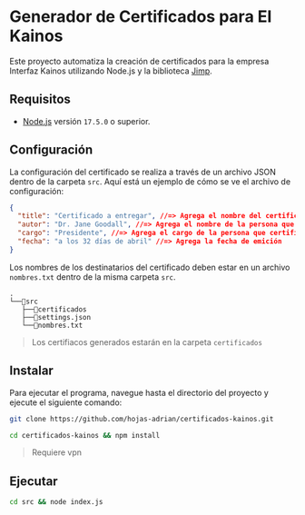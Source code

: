 # Generador de Certificados para EI Kainos

Este proyecto automatiza la creación de certificados para la empresa Interfaz
Kainos utilizando Node.js y la biblioteca
[Jimp](https://github.com/jimp-dev/jimp).

## Requisitos

- [Node.js](https://nodejs.org/) versión `17.5.0` o superior.

## Configuración

La configuración del certificado se realiza a través de un archivo JSON dentro
de la carpeta `src`. Aquí está un ejemplo de cómo se ve el archivo de
configuración:

```json
{
  "title": "Certificado a entregar", //=> Agrega el nombre del certificado
  "autor": "Dr. Jane Goodall", //=> Agrega el nombre de la persona que certifica
  "cargo": "Presidente", //=> Agrega el cargo de la persona que certifica
  "fecha": "a los 32 días de abril" //=> Agrega la fecha de emición
}
```

Los nombres de los destinatarios del certificado deben estar en un archivo
`nombres.txt` dentro de la misma carpeta `src`.

```
.
└──📁src
   ├──📁certificados
   ├──📄settings.json
   └──📄nombres.txt
```

> Los certifiacos generados estarán en la carpeta `certificados`

## Instalar

Para ejecutar el programa, navegue hasta el directorio del proyecto y ejecute el
siguiente comando:

```bash
git clone https://github.com/hojas-adrian/certificados-kainos.git
```

```bash
cd certificados-kainos && npm install
```

> Requiere vpn

## Ejecutar

```bash
cd src && node index.js
```
